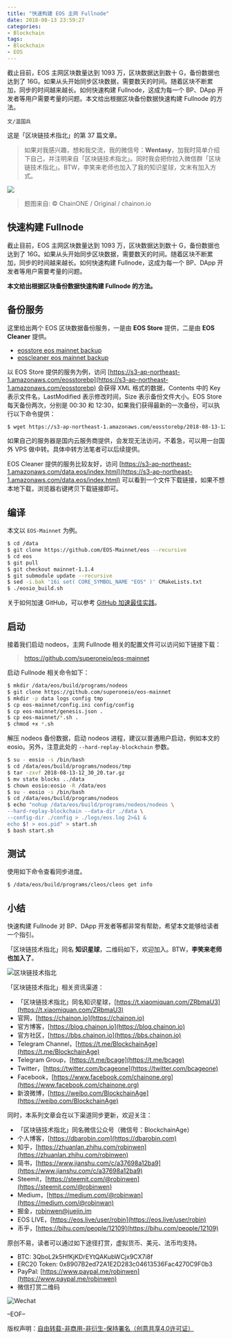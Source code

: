 ```yaml
---
title: "快速构建 EOS 主网 Fullnode"
date: 2018-08-13 23:59:27
categories:
- Blockchain
tags:
- Blockchain
- EOS
---
```

截止目前，EOS 主网区块数量达到 1093 万，区块数据达到数十 G，备份数据也达到了 16G。如果从头开始同步区块数据，需要数天的时间。随着区块不断累加，同步的时间越来越长。如何快速构建 Fullnode，这成为每一个 BP、DApp 开发者等用户需要考量的问题。本文给出根据区块备份数据快速构建 Fullnode 的方法。
<!-- more -->

`文/温国兵`

这是「区块链技术指北」的第 37 篇文章。

> 如果对我感兴趣，想和我交流，我的微信号：**Wentasy**，加我时简单介绍下自己，并注明来自「区块链技术指北」。同时我会把你拉入微信群「区块链技术指北」。BTW，李笑来老师也加入了我的知识星球，文末有加入方式。

![](https://i.imgur.com/smxzEPJ.png)

> 题图来自: © ChainONE / Original / chainon.io

## 快速构建 Fullnode

截止目前，EOS 主网区块数量达到 1093 万，区块数据达到数十 G，备份数据也达到了 16G。如果从头开始同步区块数据，需要数天的时间。随着区块不断累加，同步的时间越来越长。如何快速构建 Fullnode，这成为每一个 BP、DApp 开发者等用户需要考量的问题。

**本文给出根据区块备份数据快速构建 Fullnode 的方法。**

## 备份服务

这里给出两个 EOS 区块数据备份服务，一是由 **EOS Store** 提供，二是由 **EOS Cleaner** 提供。

* [eosstore eos mainnet backup](phttps://s3-ap-northeast-1.amazonaws.com/eosstorebp)
* [eoscleaner eos mainnet backup](http://eoscleaner.com/Project%20Detail.html)

以 EOS Store 提供的服务为例，访问 [https://s3-ap-northeast-1.amazonaws.com/eosstorebp](https://s3-ap-northeast-1.amazonaws.com/eosstorebp) 会获得 XML 格式的数据，Contents 中的 Key 表示文件名，LastModified 表示修改时间，Size 表示备份文件大小。EOS Store 每天备份两次，分别是 00:30 和 12:30，如果我们获得最新的一次备份，可以执行以下命令提供：

``` bash
$ wget https://s3-ap-northeast-1.amazonaws.com/eosstorebp/2018-08-13-12_30_20.tar.gz
```

如果自己的服务器是国内云服务商提供，会发现无法访问，不着急，可以用一台国外 VPS 做中转。具体中转方法笔者可以后续提供。

EOS Cleaner 提供的服务比较友好，访问 [https://s3-ap-northeast-1.amazonaws.com/data.eos/index.html](https://s3-ap-northeast-1.amazonaws.com/data.eos/index.html) 可以看到一个文件下载链接，如果不想本地下载，浏览器右键拷贝下载链接即可。

## 编译

本文以 `EOS-Mainnet` 为例。

``` bash
$ cd /data
$ git clone https://github.com/EOS-Mainnet/eos --recursive
$ cd eos
$ git pull
$ git checkout mainnet-1.1.4
$ git submodule update --recursive
$ sed -i.bak '16i set( CORE_SYMBOL_NAME "EOS" )' CMakeLists.txt
$ ./eosio_build.sh
```

关于如何加速 GitHub，可以参考 [GitHub 加速最佳实践](https://dbarobin.com/2017/01/24/github-acceleration-best-practices)。

## 启动

接着我们启动 nodeos，主网 Fullnode 相关的配置文件可以访问如下链接下载：

> https://github.com/superoneio/eos-mainnet

启动 Fullnode 相关命令如下：

``` bash
$ mkdir /data/eos/build/programs/nodeos
$ git clone https://github.com/superoneio/eos-mainnet
$ mkdir -p data logs config tmp
$ cp eos-mainnet/config.ini config/config
$ cp eos-mainnet/genesis.json .
$ cp eos-mainnet/*.sh .
$ chmod +x *.sh
```

解压 nodeos 备份数据，启动 nodeos 进程，建议以普通用户启动，例如本文的 eosio。另外，注意此处的 `--hard-replay-blockchain` 参数。

``` bash
$ su - eosio -s /bin/bash
$ cd /data/eos/build/programs/nodeos/tmp
$ tar -zxvf 2018-08-13-12_30_20.tar.gz
$ mv state blocks ../data
$ chown eosio:eosio -R /data/eos
$ su - eosio -s /bin/bash
$ cd /data/eos/build/programs/nodeos
$ echo "nohup /data/eos/build/programs/nodeos/nodeos \
--hard-replay-blockchain --data-dir ./data \
--config-dir ./config > ./logs/eos.log 2>&1 &
echo $! > eos.pid" > start.sh
$ bash start.sh
```

## 测试

使用如下命令查看同步进度。

``` bash
$ /data/eos/build/programs/cleos/cleos get info
```

## 小结

快速构建 Fullnode 对 BP、DApp 开发者等都非常有帮助，希望本文能够给读者一个指引。

「区块链技术指北」同名 **知识星球**，二维码如下，欢迎加入。BTW，**李笑来老师也加入了**。

![区块链技术指北](https://i.imgur.com/RBmpxTL.jpg)

「区块链技术指北」相关资讯渠道：

* 「区块链技术指北」同名知识星球，[https://t.xiaomiquan.com/ZRbmaU3](https://t.xiaomiquan.com/ZRbmaU3)
* 官网，[https://chainon.io](https://chainon.io)
* 官方博客，[https://blog.chainon.io](https://blog.chainon.io)
* 官方社区，[https://bbs.chainon.io](https://bbs.chainon.io)
* Telegram Channel，[https://t.me/BlockchainAge](https://t.me/BlockchainAge)
* Telegram Group，[https://t.me/bcage](https://t.me/bcage)
* Twitter，[https://twitter.com/bcageone](https://twitter.com/bcageone)
* Facebook，[https://www.facebook.com/chainone.org](https://www.facebook.com/chainone.org)
* 新浪微博，[https://weibo.com/BlockchainAge](https://weibo.com/BlockchainAge)

同时，本系列文章会在以下渠道同步更新，欢迎关注：

* 「区块链技术指北」同名微信公众号（微信号：BlockchainAge）
* 个人博客，[https://dbarobin.com](https://dbarobin.com)
* 知乎，[https://zhuanlan.zhihu.com/robinwen](https://zhuanlan.zhihu.com/robinwen)
* 简书，[https://www.jianshu.com/c/a37698a12ba9](https://www.jianshu.com/c/a37698a12ba9)
* Steemit，[https://steemit.com/@robinwen](https://steemit.com/@robinwen)
* Medium，[https://medium.com/@robinwan](https://medium.com/@robinwan)
* 掘金，[robinwen@juejin.im](https://juejin.im/user/5673ccae60b2260ee435f89a/posts)
* EOS LIVE，[https://eos.live/user/robin](https://eos.live/user/robin)
* 币乎，[https://bihu.com/people/12109](https://bihu.com/people/12109)

原创不易，读者可以通过如下途径打赏，虚拟货币、美元、法币均支持。

* BTC: 3QboL2k5HfKjKDrEYtQAKubWCjx9CX7i8f
* ERC20 Token: 0x8907B2ed72A1E2D283c04613536Fac4270C9F0b3
* PayPal: [https://www.paypal.me/robinwen](https://www.paypal.me/robinwen)
* 微信打赏二维码

![Wechat](https://i.imgur.com/SzoNl5b.jpg)

–EOF–

版权声明：[自由转载-非商用-非衍生-保持署名（创意共享4.0许可证）](http://creativecommons.org/licenses/by-nc-nd/4.0/deed.zh)